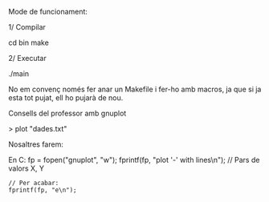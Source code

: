 Mode de funcionament:

1/ Compilar

   cd bin
   make

2/ Executar

   ./main


No em convenç només fer anar un Makefile i fer-ho amb macros, ja que si ja esta tot pujat, ell ho pujarà de nou.

Consells del professor amb gnuplot

\> plot "dades.txt"

Nosaltres farem:

En C:
	fp = fopen("gnuplot", "w");
	fprintf(fp, "plot '-' with lines\n");
	// Pars de valors X, Y

	// Per acabar:
	fprintf(fp, "e\n");
